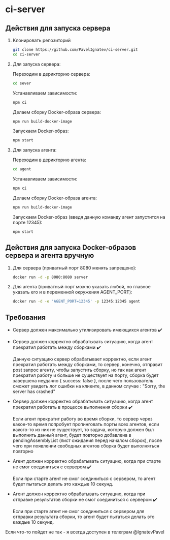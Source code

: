 # ci-server

## Действия для запуска сервера

1. Клонировать репозиторий

   ```sh
   git clone https://github.com/PavelIgnatev/ci-server.git
   cd ci-server
   ```
   
2. Для запуска сервера:

   Переходим в дерикторию сервера:
   
   ```sh
   cd sever
   ```

   Устанавливаем зависимости:
   
   ```sh
   npm ci
   ```

   Делаем сборку Docker-образа сервера:
   
   ```sh
   npm run build-docker-image
   ```
   
   Запускаем Docker-образ:
   
   ```sh
   npm start
   ```

3. Для запуска агента:

   Переходим в дерикторию агента:
   
   ```sh
   cd agent
   ```

    Устанавливаем зависимости:
   
   ```sh
   npm ci
   ```

   Делаем сборку Docker-образа агента:
   
   ```sh
   npm run build-docker-image
   ```
   
   Запускаем Docker-образ (введя данную команду агент запустится на порте 12345):
   
   ```sh
   npm start
   ```
   
## Действия для запуска Docker-образов сервера и агента вручную
 
1. Для сервера (приватный порт 8080 менять запрещено):
  
   ```sh
   docker run -d -p 8080:8080 server
   ```
2. Для агента (приватный порт можно указать любой, но главное указать его и в переменной окружения AGENT_PORT):
  
   ```sh
   docker run -d -e 'AGENT_PORT=12345' -p 12345:12345 agent
   ```
## Требования

- Сервер должен максимально утилизировать имеющихся агентов :heavy_check_mark:

- Сервер должен корректно обрабатывать ситуацию, когда агент прекратил работать между сборками :heavy_check_mark:

  Данную ситуацию сервер обрабатывает корректно, если агент прекратил работать между сборками, то сервер, конечно, 
  отправит post запрос агенту, чтобы запустить сборку, но так как агент прекратил работу и больше не существует на порту, 
  сборка будет завершена неудачно { success: false }, после чего пользователь сможет увидеть лог ошибки на клиенте, в данном случае :
  "Sorry, the server has crashed"
   
- Сервер должен корректно обрабатывать ситуацию, когда агент прекратил работать в процессе выполнения сборки :heavy_check_mark:

  Если агент прекратит работу во время сборки, то сервер через какое-то время попробует пропинговать порты всех агентов, 
  если какого-то из них не существует, то задача, которую должен был выполнить данный агент, будет повторно добавлена в
  pendingAssemblyList (лист ожидания перед началом сборок), после чего при появлении свободных агентов сборка будет выполняться повторно
  
- Агент должен корректно обрабатывать ситуацию, когда при старте не смог соединиться с сервером  :heavy_check_mark:

  Если при старте агент не смог соединиться с сервером, то агент будет пытаться делать это каждые 10 секунд.
  
- Агент должен корректно обрабатывать ситуацию, когда при отправке результатов сборки не смог соединиться с сервером  :heavy_check_mark:
  
  Если при старте агент не смог соединиться с сервером для отправки результата сборки, то агент будет пытаться делать это каждые 10 секунд.
  
Если что-то пойдет не так - я всегда доступен в телеграм @IgnatevPavel
  
